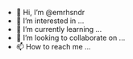 - 👋 Hi, I’m @emrhsndr
- 👀 I’m interested in ...
- 🌱 I’m currently learning ...
- 💞️ I’m looking to collaborate on ...
- 📫 How to reach me ...

<!---
emrhsndr/emrhsndr is a ✨ special ✨ repository because its `README.md` (this file) appears on your GitHub profile.
You can click the Preview link to take a look at your changes.
--->
